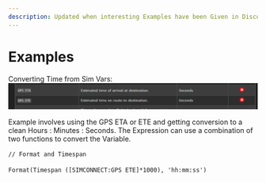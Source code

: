 ```yaml
---
description: Updated when interesting Examples have been Given in Discord
---
```


# Examples

Converting Time from Sim Vars:\
![](../../.gitbook/assets/image.png)

Example involves using the GPS ETA or ETE and getting conversion to a clean Hours : Minutes : Seconds.  The Expression can use a combination of two functions to convert the Variable.

```
// Format and Timespan

Format(Timespan ([SIMCONNECT:GPS ETE]*1000), 'hh:mm:ss') 
```
